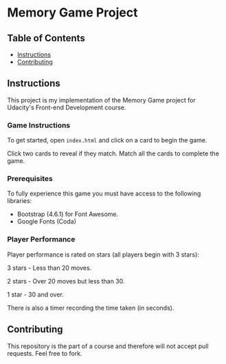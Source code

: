 # Memory Game Project

## Table of Contents

* [Instructions](#instructions)
* [Contributing](#contributing)

## Instructions

This project is my implementation of the Memory Game project for Udacity's Front-end Development course. 

### Game Instructions

To get started, open `index.html` and click on a card to begin the game. 

Click two cards to reveal if they match. Match all the cards to complete the game.

### Prerequisites

To fully experience this game you must have access to the following libraries:

* Bootstrap (4.6.1) for Font Awesome.
* Google Fonts (Coda)

### Player Performance

Player performance is rated on stars (all players begin with 3 stars):

3 stars - Less than 20 moves.

2 stars -  Over 20 moves but less than 30.

1 star - 30 and over.

There is also a timer recording the time taken (in seconds).

## Contributing

This repository is the part of a course and therefore will not accept pull requests. Feel free to fork.

